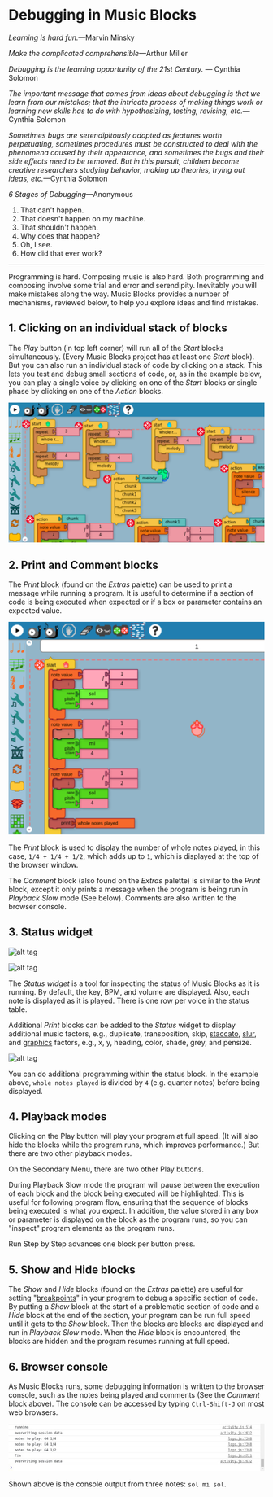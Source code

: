 ﻿# Debugging in Music Blocks

*Learning is hard fun.*&mdash;Marvin Minsky

*Make the complicated comprehensible*&mdash;Arthur Miller

*Debugging is the learning opportunity of the 21st Century.* &mdash;
Cynthia Solomon

*The important message that comes from ideas about debugging is that
we learn from our mistakes; that the intricate process of making
things work or learning new skills has to do with hypothesizing,
testing, revising, etc.*&mdash;Cynthia Solomon

*Sometimes bugs are serendipitously adopted as features worth
perpetuating, sometimes procedures must be constructed to deal with
the phenomena caused by their appearance, and sometimes the bugs and
their side effects need to be removed. But in this pursuit, children
become creative researchers studying behavior, making up theories,
trying out ideas, etc.*&mdash;Cynthia Solomon

*6 Stages of Debugging*&mdash;Anonymous
1. That can't happen.
2. That doesn't happen on my machine.
3. That shouldn't happen.
4. Why does that happen?
5. Oh, I see.
6. How did that ever work?

----

Programming is hard. Composing music is also hard. Both programming
and composing involve some trial and error and serendipity. Inevitably
you will make mistakes along the way. Music Blocks provides a number
of mechanisms, reviewed below, to help you explore ideas and find
mistakes.

## 1. Clicking on an individual stack of blocks

The *Play* button (in top left corner) will run all of the *Start*
blocks simultaneously. (Every Music Blocks project has at least one
*Start* block). But you can also run an individual stack of code by
clicking on a stack. This lets you test and debug small sections of
code, or, as in the example below, you can play a single voice by
clicking on one of the *Start* blocks or single phase by clicking on
one of the *Action* blocks.

![alt tag](https://github.com/sugarlabs/musicblocks/blob/master/images/startblocks_debug_guide.png "Start blocks")

## 2. Print and Comment blocks

The *Print* block (found on the *Extras* palette) can be used to print
a message while running a program. It is useful to determine if a
section of code is being executed when expected or if a box or
parameter contains an expected value.

![alt tag](https://github.com/sugarlabs/musicblocks/blob/master/images/print_example2_debug_guide.png "Print blocks")

The *Print* block is used to display the number of whole notes played,
in this case, `1/4 + 1/4 + 1/2`, which adds up to `1`, which is
displayed at the top of the browser window.

The *Comment* block (also found on the *Extras* palette) is similar to
the *Print* block, except it only prints a message when the program is
being run in *Playback Slow* mode (See below). Comments are also
written to the browser console.

## 3. Status widget

![alt tag](https://rawgithub.com/sugarlabs/musicblocks/master/guide/status1.svg "given Music block")

![alt tag](https://github.com/sugarlabs/musicblocks/blob/master/images/status_example_debug_guide.png "status in tabular form")

The *Status widget* is a tool for inspecting the status of Music
Blocks as it is running. By default, the key, BPM, and volume are
displayed. Also, each note is displayed as it is played. There is one
row per voice in the status table.

Additional *Print* blocks can be added to the *Status* widget to
display additional music factors, e.g., duplicate, transposition,
skip, [staccato](#MORE-TRANSFORMATIONS),
[slur](#MORE-TRANSFORMATIONS), and [graphics](#GRAPHICS) factors,
e.g., x, y, heading, color, shade, grey, and pensize.

![alt tag](https://rawgithub.com/sugarlabs/musicblocks/master/guide/status3.svg "additional programming within the Status block")

You can do additional programming within the status block. In the
example above, `whole notes played` is divided by `4` (e.g. quarter notes)
before being displayed.

## 4. Playback modes

Clicking on the Play button will play your program at full speed.
(It will also hide the blocks while the program runs, which improves
performance.) But there are two other playback modes.

On the Secondary Menu, there are two other Play buttons.

During Playback Slow mode the program will pause between the execution
of each block and the block being executed will be highlighted. This is
useful for following program flow, ensuring that the sequence of blocks
being executed is what you expect. In addition, the value stored in any
box or parameter is displayed on the block as the program runs, so you
can "inspect" program elements as the program runs.

Run Step by Step advances one block per button press.

## 5. Show and Hide blocks

The *Show* and *Hide* blocks (found on the *Extras* palette) are
useful for setting
"[breakpoints](https://en.wikipedia.org/wiki/Breakpoint)" in your
program to debug a specific section of code. By putting a *Show* block
at the start of a problematic section of code and a *Hide* block at
the end of the section, your program can be run full speed until it
gets to the *Show* block. Then the blocks are blocks are displayed and
run in *Playback Slow* mode. When the *Hide* block is encountered, the
blocks are hidden and the program resumes running at full speed.

## 6. Browser console

As Music Blocks runs, some debugging information is written to the
browser console, such as the notes being played and comments (See the
*Comment* block above). The console can be accessed by typing
`Ctrl-Shift-J` on most web browsers.

![alt tag](https://github.com/sugarlabs/musicblocks/blob/master/images/browserconsole_debug_guide.png "Console blocks")

Shown above is the console output from three notes: `sol mi sol`.
